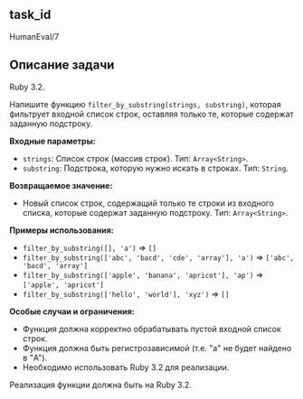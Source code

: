 ## task_id
HumanEval/7

## Описание задачи
Ruby 3.2.

Напишите функцию `filter_by_substring(strings, substring)`, которая фильтрует входной список строк, оставляя только те, которые содержат заданную подстроку.

**Входные параметры:**

* `strings`: Список строк (массив строк).  Тип: `Array<String>`.
* `substring`: Подстрока, которую нужно искать в строках. Тип: `String`.


**Возвращаемое значение:**

* Новый список строк, содержащий только те строки из входного списка, которые содержат заданную подстроку. Тип: `Array<String>`.


**Примеры использования:**

* `filter_by_substring([], 'a')`  => `[]`
* `filter_by_substring(['abc', 'bacd', 'cde', 'array'], 'a')` => `['abc', 'bacd', 'array']`
* `filter_by_substring(['apple', 'banana', 'apricot'], 'ap')` => `['apple', 'apricot']`
* `filter_by_substring(['hello', 'world'], 'xyz')` => `[]`


**Особые случаи и ограничения:**

* Функция должна корректно обрабатывать пустой входной список строк.
* Функция должна быть регистрозависимой (т.е. "a" не будет найдено в "A").
* Необходимо использовать Ruby 3.2 для реализации.

Реализация функции должна быть на Ruby 3.2.

